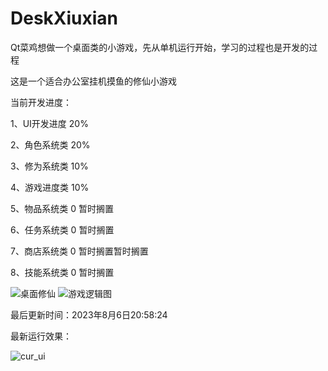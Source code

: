# DeskXiuxian
Qt菜鸡想做一个桌面类的小游戏，先从单机运行开始，学习的过程也是开发的过程

这是一个适合办公室挂机摸鱼的修仙小游戏

当前开发进度：


1、UI开发进度 20%

2、角色系统类 20%

3、修为系统类 10%

4、游戏进度类 10%

5、物品系统类 0 暂时搁置

6、任务系统类 0 暂时搁置

7、商店系统类 0 暂时搁置暂时搁置

8、技能系统类 0 暂时搁置

![桌面修仙](https://github.com/HuYuAI/DeskXiuxian/assets/101235540/8a9760e4-e3cc-419c-9eee-c638139da018)
![游戏逻辑图](https://github.com/HuYuAI/DeskXiuxian/assets/101235540/32e9e14c-b135-4376-9c54-2d72f214633d)

最后更新时间：2023年8月6日20:58:24

最新运行效果：

![cur_ui](https://github.com/HuYuAI/DeskXiuxian/assets/101235540/8360f59d-9277-45f3-b8a8-3af858af41b4)

